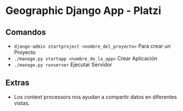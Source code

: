 # Geographic Django App - Platzi

## Comandos

* `django-admin startproject <nombre_del_proyecto>` Para crear un Proyecto
* `./manage.py startapp <nombre_de_la_app>` Crear Aplicación
* `./manage.py runserver` Ejecutar Servidor


## Extras

* Los context processors nos ayudan a compartir datos en diferentes vistas.
